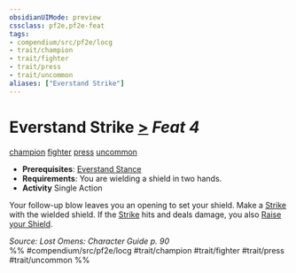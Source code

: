 ```yaml
---
obsidianUIMode: preview
cssclass: pf2e,pf2e-feat
tags:
- compendium/src/pf2e/locg
- trait/champion
- trait/fighter
- trait/press
- trait/uncommon
aliases: ["Everstand Strike"]
---
```

# Everstand Strike  [>](../../rules/core-rulebook/chapter-9-playing-the-game.md#Actions "Single Action") *Feat 4*  
[champion](../../rules/traits/champion.md)  [fighter](../../rules/traits/fighter.md)  [press](../../rules/traits/press.md)  [uncommon](../../rules/traits/uncommon.md)  

- **Prerequisites**: [Everstand Stance](everstand-stance-locg.md)
- **Requirements**: You are wielding a shield in two hands.
- **Activity** Single Action

Your follow-up blow leaves you an opening to set your shield. Make a [Strike](../../rules/actions/strike.md) with the wielded shield. If the [Strike](../../rules/actions/strike.md) hits and deals damage, you also [Raise your Shield](../../rules/actions/raise-a-shield.md).

*Source: Lost Omens: Character Guide p. 90*  
%% #compendium/src/pf2e/locg #trait/champion #trait/fighter #trait/press #trait/uncommon %%